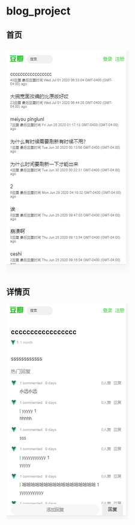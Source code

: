 # blog_project

## 首页
![Image text](https://github.com/alexguo789469/blog_project/blob/master/img-folder/front_page.png)
-------------------------------------------
## 详情页
![Image text](https://github.com/alexguo789469/blog_project/blob/master/img-folder/article_page.png)

